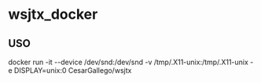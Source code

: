 # wsjtx_docker

## USO

docker run -it --device /dev/snd:/dev/snd -v /tmp/.X11-unix:/tmp/.X11-unix -e DISPLAY=unix:0 CesarGallego/wsjtx
